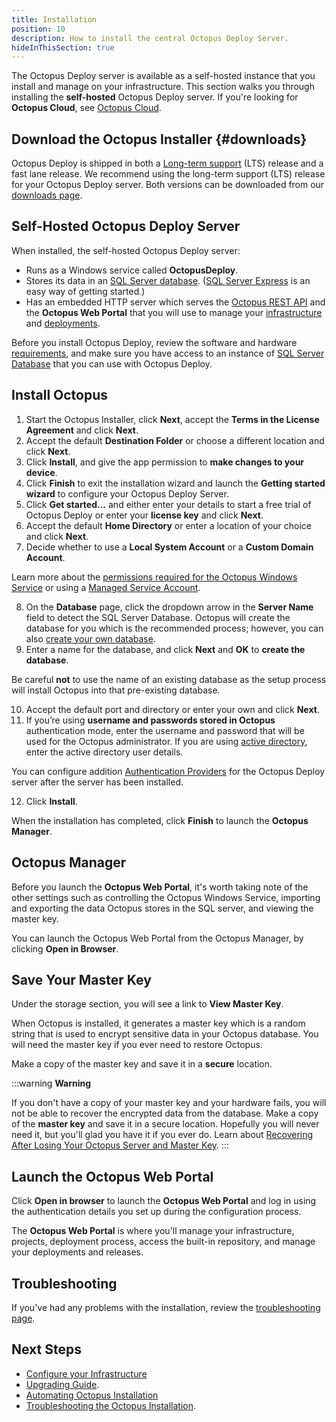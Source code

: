```yaml
---
title: Installation
position: 10
description: How to install the central Octopus Deploy Server.
hideInThisSection: true
---
```


The Octopus Deploy server is available as a self-hosted instance that you install and manage on your infrastructure. This section walks you through installing the **self-hosted** Octopus Deploy server. If you're looking for **Octopus Cloud**, see [Octopus Cloud](/docs/octopus-cloud/index.md).

## Download the Octopus Installer {#downloads}

Octopus Deploy is shipped in both a [Long-term support](/docs/administration/upgrading/long-term-support.md) (LTS) release and a fast lane release. We recommend using the long-term support (LTS) release for your Octopus Deploy server. Both versions can be downloaded from our [downloads page](https://octopus.com/downloads).

## Self-Hosted Octopus Deploy Server

When installed, the self-hosted Octopus Deploy server:

- Runs as a Windows service called **OctopusDeploy**.
- Stores its data in an [SQL Server database](/docs/installation/sql-server-database.md). ([SQL Server Express](http://downloadsqlserverexpress.com/) is an easy way of getting started.)
- Has an embedded HTTP server which serves the [Octopus REST API](/docs/octopus-rest-api/index.md) and the  **Octopus Web Portal** that you will use to manage your [infrastructure](/docs/infrastructure/index.md) and [deployments](/docs/deployment-process/index.md).

Before you install Octopus Deploy, review the software and hardware [requirements](/docs/installation/requirements.md), and make sure you have access to an instance of [SQL Server Database](/docs/installation/sql-server-database.md) that you can use with Octopus Deploy.


## Install Octopus

1. Start the Octopus Installer, click **Next**, accept the **Terms in the License Agreement** and click **Next**.
2. Accept the default **Destination Folder** or choose a different location and click **Next**.
3. Click **Install**, and give the app permission to **make changes to your device**.
4. Click **Finish** to exit the installation wizard and launch the **Getting started wizard** to configure your Octopus Deploy Server.
5. Click **Get started...** and either enter your details to start a free trial of Octopus Deploy or enter your **license key** and click **Next**.
6. Accept the default **Home Directory** or enter a location of your choice and click **Next**.
7. Decide whether to use a **Local System Account** or a **Custom Domain Account**.

  Learn more about the [permissions required for the Octopus Windows Service](/docs/installation/permissions-for-the-octopus-windows-service.md) or using a [Managed Service Account](/docs/installation/managed-service-account.md).

8. On the **Database** page, click the dropdown arrow in the **Server Name** field to detect the SQL Server Database. Octopus will create the database for you which is the recommended process; however, you can also [create your own database](/docs/installation/sql-server-database.md#creating-the-database).
9. Enter a name for the database, and click **Next** and **OK** to **create the database**.

  Be careful **not** to use the name of an existing database as the setup process will install Octopus into that pre-existing database.

10. Accept the default port and directory or enter your own and click **Next**.
11. If you’re using **username and passwords stored in Octopus** authentication mode, enter the username and password that will be used for the Octopus administrator. If you are using [active directory](/docs/administration/authentication/active-directory-authentication/index.md), enter the active directory user details.

  You can configure addition [Authentication Providers](/docs/administration/authentication/index.md) for the Octopus Deploy server after the server has been installed.
  
12. Click **Install**.

When the installation has completed, click **Finish** to launch the **Octopus Manager**.

## Octopus Manager

Before you launch the **Octopus Web Portal**, it's worth taking note of the other settings such as controlling the Octopus Windows Service, importing and exporting the data Octopus stores in the SQL server, and viewing the master key.

You can launch the Octopus Web Portal from the Octopus Manager, by clicking **Open in Browser**.

## Save Your Master Key

Under the storage section, you will see a link to **View Master Key**.

When Octopus is installed, it generates a master key which is a random string that is used to encrypt sensitive data in your Octopus database. You will need the master key if you ever need to restore Octopus.

Make a copy of the master key and save it in a **secure** location.

:::warning
**Warning**

If you don't have a copy of your master key and your hardware fails, you will not be able to recover the encrypted data from the database. Make a copy of the **master key** and save it in a secure location. Hopefully you will never need it, but you'll glad you have it if you ever do. Learn about [Recovering After Losing Your Octopus Server and Master Key](/docs/administration/managing-infrastructure/lost-master-key.md).
:::

## Launch the Octopus Web Portal

Click **Open in browser** to launch the **Octopus Web Portal** and log in using the authentication details you set up during the configuration process.

The **Octopus Web Portal**  is where you'll manage your infrastructure, projects, deployment process, access the built-in repository, and manage your deployments and releases.

## Troubleshooting

If you've had any problems with the installation, review the [troubleshooting page](/docs/installation/troubleshooting.md).

## Next Steps

 - [Configure your Infrastructure](/docs/infrastructure/index.md)
 - [Upgrading Guide](/docs/administration/upgrading/index.md).
 - [Automating Octopus Installation](/docs/installation/automating-installation.md)
 - [Troubleshooting the Octopus Installation](/docs/installation/troubleshooting.md).
